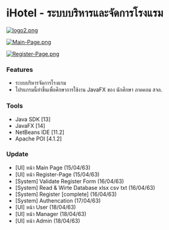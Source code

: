 # iHotel - ระบบบริหารและจัดการโรงแรม
[![logo2.png](https://i.postimg.cc/D0b87gfy/logo2.png)](https://postimg.cc/CnSFNbfW)

[![Main-Page.png](https://i.postimg.cc/Dzwx4gDT/Main-Page.png)](https://postimg.cc/LJGtrz2C)

[![Register-Page.png](https://i.postimg.cc/JhXgc6nf/Register-Page.png)](https://postimg.cc/rd8Qq95j)

### Features
- ระบบบริหารจัดการโรงแรม
- โปรแกรมนี้ทำขึ้นเพื่อศึกษาการใช้งาน JavaFX ของ นักศึกษา ภาคคอม สจล.

### Tools
- Java SDK [13]
- JavaFX [14]
- NetBeans IDE [11.2]
- Apache POI [4.1.2]

### Update
- [UI] หน้า Main Page (15/04/63)
- [UI] หน้า Register-Page (15/04/63)
- [System] Validate Register Form (16/04/63)
- [System] Read & Wirte Database xlsx csv txt (16/04/63)
- [System] Register [complete] (16/04/63)
- [System] Authencation (17/04/63)
- [UI] หน้า User (18/04/63)
- [UI] หน้า Manager (18/04/63)
- [UI] หน้า Admin (18/04/63)